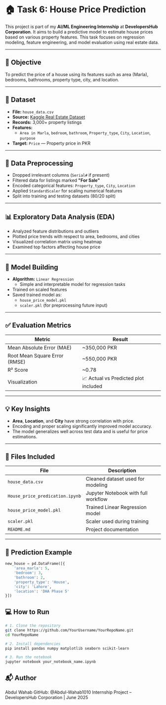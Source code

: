 # 🏠 Task 6: House Price Prediction

This project is part of my **AI/ML Engineering Internship** at **DevelopersHub Corporation**. It aims to build a predictive model to estimate house prices based on various property features. This task focuses on regression modeling, feature engineering, and model evaluation using real estate data.

---

## 🎯 Objective

To predict the price of a house using its features such as area (Marla), bedrooms, bathrooms, property type, city, and location.

---

## 📂 Dataset

- **File:** `house_data.csv`
- **Source:** [Kaggle Real Estate Dataset](https://www.kaggle.com/)
- **Records:** 3,000+ property listings
- **Features:**
  - `Area in Marla`, `bedroom`, `bathroom`, `Property_type`, `City`, `Location`, `purpose`
- **Target:** `Price` — Property price in PKR

---

## 🔧 Data Preprocessing

- Dropped irrelevant columns (`Serial#` if present)
- Filtered data for listings marked **"For Sale"**
- Encoded categorical features: `Property_type`, `City`, `Location`
- Applied `StandardScaler` for scaling numerical features
- Split into training and testing datasets (80/20 split)

---

## 📊 Exploratory Data Analysis (EDA)

- Analyzed feature distributions and outliers
- Plotted price trends with respect to area, bedrooms, and cities
- Visualized correlation matrix using heatmap
- Examined top factors affecting house price

---

## 🤖 Model Building

- **Algorithm:** `Linear Regression`
  - Simple and interpretable model for regression tasks
- Trained on scaled features
- Saved trained model as:
  - `house_price_model.pkl`  
  - `scaler.pkl` (for preprocessing future input)

---

## ✅ Evaluation Metrics

| Metric            | Result         |
|-------------------|----------------|
| Mean Absolute Error (MAE) | ~350,000 PKR |
| Root Mean Square Error (RMSE) | ~550,000 PKR |
| R² Score | ~0.78 |
| Visualization | 📈 Actual vs Predicted plot included |

---

## 💡 Key Insights

- **Area**, **Location**, and **City** have strong correlation with price.
- Encoding and proper scaling significantly improved model accuracy.
- The model generalizes well across test data and is useful for price estimations.

---

## 📁 Files Included

| File                             | Description                                 |
|----------------------------------|---------------------------------------------|
| `house_data.csv`                 | Cleaned dataset used for modeling           |
| `House_price_predication.ipynb` | Jupyter Notebook with full workflow         |
| `house_price_model.pkl`         | Trained Linear Regression model             |
| `scaler.pkl`                    | Scaler used during training                 |
| `README.md`                     | Project documentation                       |

---

## 🧠 Prediction Example

```python
new_house = pd.DataFrame([{
    'area_marla': 5,
    'bedroom': 3,
    'bathroom': 2,
    'property_type': 'House',
    'city': 'Lahore',
    'location': 'DHA Phase 5'
}])

 ```
## 💻 How to Run

```bash
# 1. Clone the repository
git clone https://github.com/YourUsername/YourRepoName.git
cd YourRepoName

# 2. Install dependencies
pip install pandas numpy matplotlib seaborn scikit-learn

# 3. Run the notebook
jupyter notebook your_notebook_name.ipynb

```

## 📬 Author
Abdul Wahab
GitHub: @Abdul-Wahab1010
Internship Project – DevelopersHub Corporation | June 2025

